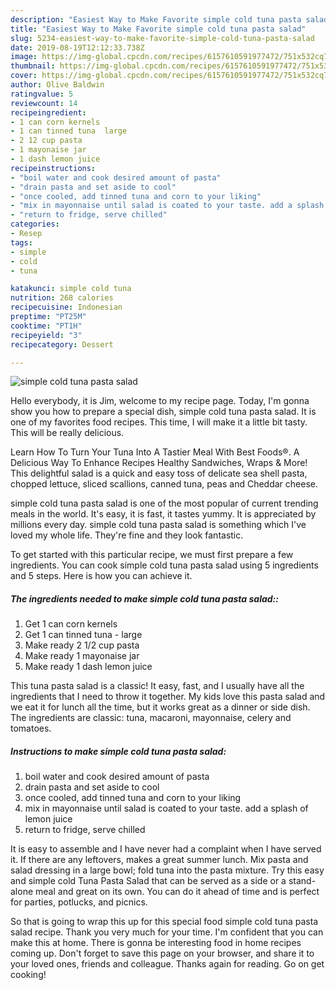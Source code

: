 ```yaml
---
description: "Easiest Way to Make Favorite simple cold tuna pasta salad"
title: "Easiest Way to Make Favorite simple cold tuna pasta salad"
slug: 5234-easiest-way-to-make-favorite-simple-cold-tuna-pasta-salad
date: 2019-08-19T12:12:33.738Z
image: https://img-global.cpcdn.com/recipes/6157610591977472/751x532cq70/simple-cold-tuna-pasta-salad-recipe-main-photo.jpg
thumbnail: https://img-global.cpcdn.com/recipes/6157610591977472/751x532cq70/simple-cold-tuna-pasta-salad-recipe-main-photo.jpg
cover: https://img-global.cpcdn.com/recipes/6157610591977472/751x532cq70/simple-cold-tuna-pasta-salad-recipe-main-photo.jpg
author: Olive Baldwin
ratingvalue: 5
reviewcount: 14
recipeingredient:
- 1 can corn kernels
- 1 can tinned tuna  large
- 2 12 cup pasta
- 1 mayonaise jar
- 1 dash lemon juice
recipeinstructions:
- "boil water and cook desired amount of pasta"
- "drain pasta and set aside to cool"
- "once cooled, add tinned tuna and corn to your liking"
- "mix in mayonnaise until salad is coated to your taste. add a splash of lemon juice"
- "return to fridge, serve chilled"
categories:
- Resep
tags:
- simple
- cold
- tuna

katakunci: simple cold tuna
nutrition: 268 calories
recipecuisine: Indonesian
preptime: "PT25M"
cooktime: "PT1H"
recipeyield: "3"
recipecategory: Dessert

---
```



![simple cold tuna pasta salad](https://img-global.cpcdn.com/recipes/6157610591977472/751x532cq70/simple-cold-tuna-pasta-salad-recipe-main-photo.jpg)

Hello everybody, it is Jim, welcome to my recipe page. Today, I'm gonna show you how to prepare a special dish, simple cold tuna pasta salad. It is one of my favorites food recipes. This time, I will make it a little bit tasty. This will be really delicious.

Learn How To Turn Your Tuna Into A Tastier Meal With Best Foods®. A Delicious Way To Enhance Recipes Healthy Sandwiches, Wraps &amp; More! This delightful salad is a quick and easy toss of delicate sea shell pasta, chopped lettuce, sliced scallions, canned tuna, peas and Cheddar cheese.

simple cold tuna pasta salad is one of the most popular of current trending meals in the world. It's easy, it is fast, it tastes yummy. It is appreciated by millions every day. simple cold tuna pasta salad is something which I've loved my whole life. They're fine and they look fantastic.


To get started with this particular recipe, we must first prepare a few ingredients. You can cook simple cold tuna pasta salad using 5 ingredients and 5 steps. Here is how you can achieve it.

##### The ingredients needed to make simple cold tuna pasta salad::

1. Get 1 can corn kernels
1. Get 1 can tinned tuna - large
1. Make ready 2 1/2 cup pasta
1. Make ready 1 mayonaise jar
1. Make ready 1 dash lemon juice


This tuna pasta salad is a classic! It easy, fast, and I usually have all the ingredients that I need to throw it together. My kids love this pasta salad and we eat it for lunch all the time, but it works great as a dinner or side dish. The ingredients are classic: tuna, macaroni, mayonnaise, celery and tomatoes. 

##### Instructions to make simple cold tuna pasta salad:

1. boil water and cook desired amount of pasta
1. drain pasta and set aside to cool
1. once cooled, add tinned tuna and corn to your liking
1. mix in mayonnaise until salad is coated to your taste. add a splash of lemon juice
1. return to fridge, serve chilled


It is easy to assemble and I have never had a complaint when I have served it. If there are any leftovers, makes a great summer lunch. Mix pasta and salad dressing in a large bowl; fold tuna into the pasta mixture. Try this easy and simple cold Tuna Pasta Salad that can be served as a side or a stand-alone meal and great on its own. You can do it ahead of time and is perfect for parties, potlucks, and picnics. 

So that is going to wrap this up for this special food simple cold tuna pasta salad recipe. Thank you very much for your time. I'm confident that you can make this at home. There is gonna be interesting food in home recipes coming up. Don't forget to save this page on your browser, and share it to your loved ones, friends and colleague. Thanks again for reading. Go on get cooking!
